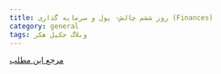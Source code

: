 ```yaml
---
title: روز ششم چالش- پول و سرمایه گذاری (Finances)
category: general
tags: وبلاگ جکیل هکر
---
```



[مرجع این مطلب]

[مرجع این مطلب]: https://titaniumsuccess.com/podcast/financial-freedom/





